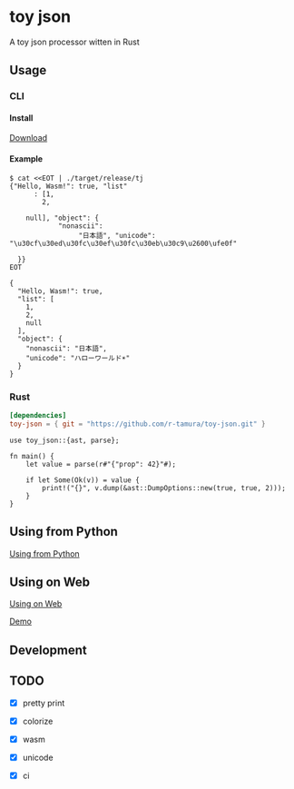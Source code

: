 # toy json

A toy json processor witten in Rust

## Usage


### CLI

#### Install

[Download](https://github.com/r-tamura/toy-json/releases)

#### Example

```shell
$ cat <<EOT | ./target/release/tj
{"Hello, Wasm!": true, "list"
      : [1,
        2,

    null], "object": {
            "nonascii":
                 "日本語", "unicode": "\u30cf\u30ed\u30fc\u30ef\u30fc\u30eb\u30c9\u2600\ufe0f"

  }}
EOT

{
  "Hello, Wasm!": true,
  "list": [
    1,
    2,
    null
  ],
  "object": {
    "nonascii": "日本語",
    "unicode": "ハローワールド☀️"
  }
}
```

### Rust

```toml
[dependencies]
toy-json = { git = "https://github.com/r-tamura/toy-json.git" }
```

```shell
use toy_json::{ast, parse};

fn main() {
    let value = parse(r#"{"prop": 42}"#);

    if let Some(Ok(v)) = value {
        print!("{}", v.dump(&ast::DumpOptions::new(true, true, 2)));
    }
}
```

## Using from Python

[Using from Python](./examples/python/README.md)

## Using on Web

[Using on Web](./examples/wasm/README.md)

[Demo](https://rtam.xyz/toy-json)

## Development

## TODO

- [x] pretty print
- [x] colorize
- [x] wasm
- [x] unicode
- [x] ci


